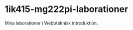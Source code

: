 1ik415-mg222pi-laborationer
===========================

Mina laborationer i Webbteknisk introduktion.

